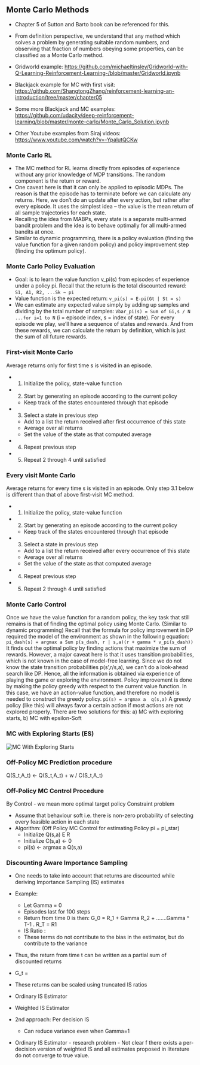 ## Monte Carlo Methods

- Chapter 5 of Sutton and Barto book can be referenced for this.
- From definition perspective, we understand that any method which solves a problem by generating suitable random numbers, and observing that fraction of numbers obeying some properties, can be classified as a Monte Carlo method.

- Gridworld example: https://github.com/michaeltinsley/Gridworld-with-Q-Learning-Reinforcement-Learning-/blob/master/Gridworld.ipynb

- Blackjack example for MC with first visit: https://github.com/ShangtongZhang/reinforcement-learning-an-introduction/tree/master/chapter05
- Some more Blackjack and MC examples: https://github.com/udacity/deep-reinforcement-learning/blob/master/monte-carlo/Monte_Carlo_Solution.ipynb

- Other Youtube examples from Siraj videos: https://www.youtube.com/watch?v=-YpalutQCKw


### Monte Carlo RL

- The MC method for RL learns directly from episodes of experience without any prior knowledge of MDP transitions. The random component is the return or reward.
- One caveat here is that it can only be applied to episodic MDPs. The reason is that the episode has to terminate before we can calculate any returns. Here, we don’t do an update after every action, but rather after every episode. It uses the simplest idea – the value is the mean return of all sample trajectories for each state.
- Recalling the idea from MABPs, every state is a separate multi-armed bandit problem and the idea is to behave optimally for all multi-armed bandits at once.
- Similar to dynamic programming, there is a policy evaluation (finding the value function for a given random policy) and policy improvement step (finding the optimum policy).

### Monte Carlo Policy Evaluation

- Goal: is to learn the value function v_pi(s) from episodes of experience under a policy pi. Recall that the return is the total discounted reward: ```S1, A1, R2, ...Sk ~ pi```
- Value function is the expected return: ```v_pi(s) = E-pi(Gt | St = s)```
- We can estimate any expected value simply by adding up samples and dividing by the total number of samples: ```Vbar_pi(s) = Sum of Gi,s / N ...for i=1 to N```  (i = episode index, s = index of state). For every episode we play, we’ll have a sequence of states and rewards. And from these rewards, we can calculate the return by definition, which is just the sum of all future rewards.

### First-visit Monte Carlo

Average returns only for first time s is visited in an episode.
- 1. Initialize the policy, state-value function
- 2. Start by generating an episode according to the current policy
  - Keep track of the states encountered through that episode
- 3. Select a state in previous step
  - Add to a list the return received after first occurrence of this state
  - Average over all returns
  - Set the value of the state as that computed average
- 4. Repeat previous step
- 5. Repeat 2 through 4 until satisfied

### Every visit Monte Carlo

Average returns for every time s is visited in an episode.
Only step 3.1 below is different than that of above first-visit MC method.

- 1. Initialize the policy, state-value function
- 2. Start by generating an episode according to the current policy
  - Keep track of the states encountered through that episode
- 3. Select a state in previous step
  - Add to a list the return received after every occurrence of this state
  - Average over all returns
  - Set the value of the state as that computed average
- 4. Repeat previous step
- 5. Repeat 2 through 4 until satisfied


### Monte Carlo Control

Once we have the value function for a random policy, the key task that still remains is that of finding the optimal policy using Monte Carlo. (Similar to dynamic programming) Recall that the formula for policy improvement in DP required the model of the environment as shown in the following equation:
```pi_dash(s) = argmax a Sum p(s_dash, r | s,a)(r + gamma * v_pi(s_dash)) ```
It finds out the optimal policy by finding actions that maximize the sum of rewards. However, a major caveat here is that it uses transition probabilities, which is not known in the case of model-free learning. Since we do not know the state transition probabilities p(s’,r/s,a), we can’t do a look-ahead search like DP. Hence, all the information is obtained via experience of playing the game or exploring the environment. Policy improvement is done by making the policy greedy with respect to the current value function. In this case, we have an action-value function, and therefore no model is needed to construct the greedy policy.
``` pi(s) = argmax a  q(s,a) ```
A greedy policy (like this) will always favor a certain action if most actions are not explored properly. There are two solutions for this: a) MC with exploring starts, b) MC with epsilon-Soft

### MC with Exploring Starts (ES)

![MC With Exploring Starts](https://github.com/kkm24132/ReinforcementLearning/blob/main/03_MonteCarlo/MC_With_ExploringStarts.png)

### Off-Policy MC Prediction procedure

Q(S_t,A_t) <- Q(S_t,A_t) + w / C(S_t,A_t)

### Off-Policy MC Control Procedure
By Control - we mean more optimal target policy
Constraint problem

- Assume that behaviour soft i.e. there is non-zero probability of selecting every feasible action in each state
- Algorithm: (Off  Policy MC Control for estimating Policy pi = pi_star)
  - Initialize Q(s,a) E R
  - Initialize C(s,a) <- 0
  - pi(s) <- argmax a  Q(s,a)

### Discounting Aware Importance Sampling

- One needs to take into account that returns are discounted while deriving Importance Sampling (IS) estimates
- Example: 
  - Let Gamma = 0
  - Episodes last for 100 steps
  - Return from time 0 is then: G_0 = R_1 + Gamma R_2 + .......Gamma ^ T-1 . R_T = R1
  - IS Ratio : 
  - These terms do not contribute to the bias in the estimator, but do contribute to the variance
- Thus, the return from time t can be written as a partial sum of discounted returns
- G_t =
- These returns can be scaled using truncated IS ratios
- Ordinary IS Estimator
- Weighted IS Estimator
- 2nd approach: Per decision IS
  - Can reduce variance even when Gamma=1

- Ordinary IS Estimator - research problem - Not clear f there exists a per-decision version of weighted IS and all estimates proposed in literature do not converge to true value.

